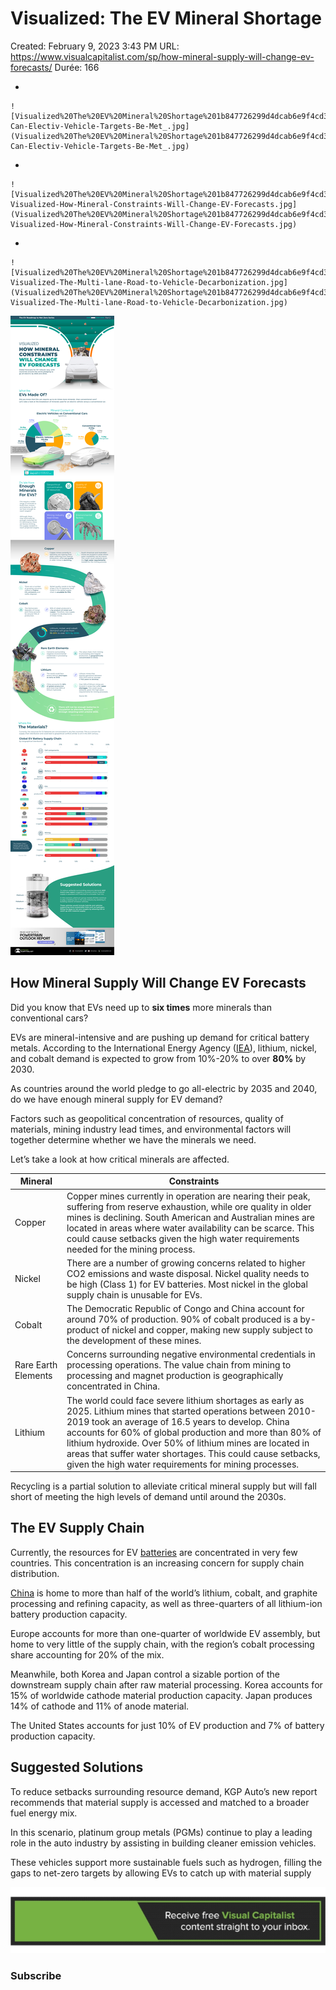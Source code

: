 # Visualized: The EV Mineral Shortage

Created: February 9, 2023 3:43 PM
URL: https://www.visualcapitalist.com/sp/how-mineral-supply-will-change-ev-forecasts/
Durée: 166

- 
    
    ![Visualized%20The%20EV%20Mineral%20Shortage%201b847726299d4dcab6e9f4cd39189602/01-Can-Electiv-Vehicle-Targets-Be-Met_.jpg](Visualized%20The%20EV%20Mineral%20Shortage%201b847726299d4dcab6e9f4cd39189602/01-Can-Electiv-Vehicle-Targets-Be-Met_.jpg)
    
- 
    
    ![Visualized%20The%20EV%20Mineral%20Shortage%201b847726299d4dcab6e9f4cd39189602/02-Visualized-How-Mineral-Constraints-Will-Change-EV-Forecasts.jpg](Visualized%20The%20EV%20Mineral%20Shortage%201b847726299d4dcab6e9f4cd39189602/02-Visualized-How-Mineral-Constraints-Will-Change-EV-Forecasts.jpg)
    
- 
    
    ![Visualized%20The%20EV%20Mineral%20Shortage%201b847726299d4dcab6e9f4cd39189602/03-Visualized-The-Multi-lane-Road-to-Vehicle-Decarbonization.jpg](Visualized%20The%20EV%20Mineral%20Shortage%201b847726299d4dcab6e9f4cd39189602/03-Visualized-The-Multi-lane-Road-to-Vehicle-Decarbonization.jpg)
    

![Visualized%20The%20EV%20Mineral%20Shortage%201b847726299d4dcab6e9f4cd39189602/Suhanko-_-Content-2-The-Evolution-of-EVs-Feb-07.jpg](Visualized%20The%20EV%20Mineral%20Shortage%201b847726299d4dcab6e9f4cd39189602/Suhanko-_-Content-2-The-Evolution-of-EVs-Feb-07.jpg)

## How Mineral Supply Will Change EV Forecasts

Did you know that EVs need up to **six times** more minerals than conventional cars?

EVs are mineral-intensive and are pushing up demand for critical battery metals. According to the International Energy Agency ([IEA](https://www.iea.org/reports/the-role-of-critical-minerals-in-clean-energy-transitions/reliable-supply-of-minerals)), lithium, nickel, and cobalt demand is expected to grow from 10%-20% to over **80%** by 2030.

As countries around the world pledge to go all-electric by 2035 and 2040, do we have enough mineral supply for EV demand?

Factors such as geopolitical concentration of resources, quality of materials, mining industry lead times, and environmental factors will together determine whether we have the minerals we need.

Let’s take a look at how critical minerals are affected.

| Mineral | Constraints |
| --- | --- |
| Copper | Copper mines currently in operation are nearing their peak, suffering from reserve exhaustion, while ore quality in older mines is declining.   South American and Australian mines are located in areas where water availability can be scarce.  This could cause setbacks given the high water requirements needed for the mining process. |
| Nickel | There are a number of growing concerns related to higher CO2 emissions and waste disposal.   Nickel quality needs to be high (Class 1) for EV batteries. Most nickel in the global supply chain is unusable for EVs. |
| Cobalt | The Democratic Republic of Congo and China account for around 70% of production.   90% of cobalt produced is a by-product of nickel and copper, making new supply subject to the development of these mines. |
| Rare Earth Elements | Concerns surrounding negative environmental credentials in processing operations.   The value chain from mining to processing and magnet production is geographically concentrated in China. |
| Lithium | The world could face severe lithium shortages as early as 2025.   Lithium mines that started operations between 2010-2019 took an average of 16.5 years to develop.   China accounts for 60% of global production and more than 80% of lithium hydroxide.   Over 50% of lithium mines are located in areas that suffer water shortages.  This could cause setbacks, given the high water requirements for mining processes. |

Recycling is a partial solution to alleviate critical mineral supply but will fall short of meeting the high levels of demand until around the 2030s.

## The EV Supply Chain

Currently, the resources for EV [batteries](https://www.visualcapitalist.com/breaking-down-the-cost-of-an-ev-battery-cell/) are concentrated in very few countries. This concentration is an increasing concern for supply chain distribution.

[China](https://www.visualcapitalist.com/chinas-dominance-in-battery-manufacturing/) is home to more than half of the world’s lithium, cobalt, and graphite processing and refining capacity, as well as three-quarters of all lithium-ion battery production capacity.

Europe accounts for more than one-quarter of worldwide EV assembly, but home to very little of the supply chain, with the region’s cobalt processing share accounting for 20% of the mix.

Meanwhile, both Korea and Japan control a sizable portion of the downstream supply chain after raw material processing. Korea accounts for 15% of worldwide cathode material production capacity. Japan produces 14% of cathode and 11% of anode material.

The United States accounts for just 10% of EV production and 7% of battery production capacity.

## Suggested Solutions

To reduce setbacks surrounding resource demand, KGP Auto’s new report recommends that material supply is accessed and matched to a broader fuel energy mix.

In this scenario, platinum group metals (PGMs) continue to play a leading role in the auto industry by assisting in building cleaner emission vehicles.

These vehicles support more sustainable fuels such as hydrogen, filling the gaps to net-zero targets by allowing EVs to catch up with material supply

![Visualized%20The%20EV%20Mineral%20Shortage%201b847726299d4dcab6e9f4cd39189602/footer-email.gif](Visualized%20The%20EV%20Mineral%20Shortage%201b847726299d4dcab6e9f4cd39189602/footer-email.gif)

### Subscribe